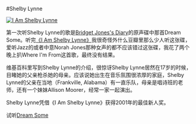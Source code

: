 #Shelby Lynne

[![I Am Shelby Lynne](http://otho.douban.com/lpic/s2780157.jpg)](http://www.douban.com/subject/1498778/)

第一次听Shelby Lynne的歌是[Bridget Jones's Diary](http://www.douban.com/subject/1304585)的原声碟中那首Dream Some。听完[《I Am Shelby Lynne》](http://www.douban.com/subject/1498778/)我很奇怪外什么豆瓣里那么少人听这张碟，爱听Jazz的或者中意Norah Jones那种女声的都不应该错过这张碟，我花了两个晚上扒Where I'm From这首歌，最终没有结果。

维基百科里写到Shelby Lynne的介绍，很惊讶Shelby Lynne居然在17岁的时候，目睹她的父亲枪杀她的母亲。应该说她出生在音乐氛围很浓厚的家庭，Shelby Lynne的父亲在当地（Frankville, Alabama）有一直乐队，母亲是唱诗班的老师，还有一个妹妹Allison Moorer，经常一家一起演出。

Shelby Lynne凭借《I Am Shelby Lynne》获得2001年的最佳新人奖。

试听[Dream Some](http://music.kaixin001.com/pic/music/26/65/266564.mp3)